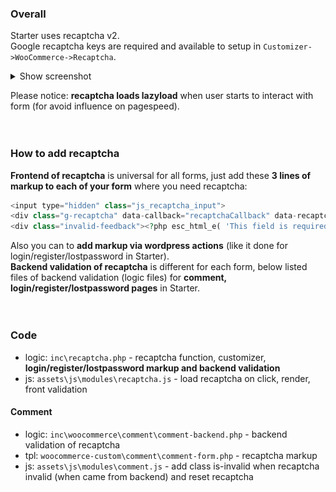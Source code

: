 ### Overall
Starter uses recaptcha v2.  
Google recaptcha keys are required and available to setup in `Customizer->WooCommerce->Recaptcha`.
<details><summary>Show screenshot</summary>
 <img src="https://raw.githubusercontent.com/chyvak1831/starter_img/master/archive/v1.1.0/screenshots/recaptcha.jpg" alt="Recaptcha">
</details>

Please notice: **recaptcha loads lazyload** when user starts to interact with form (for avoid influence on pagespeed).
<br><br><br>



### How to add recaptcha  
**Frontend of recaptcha** is universal for all forms, just add these **3 lines of markup to each of your form** where you need recaptcha:
```php
<input type="hidden" class="js_recaptcha_input">
<div class="g-recaptcha" data-callback="recaptchaCallback" data-recaptchapublickey="<?php echo esc_attr( get_theme_mod( 'public_recaptcha_key' ) ); ?>"></div>
<div class="invalid-feedback"><?php esc_html_e( 'This field is required.', 'starter' ); ?></div>
```
Also you can to **add markup via wordpress actions** (like it done for login/register/lostpassword in Starter).  
**Backend validation of recaptcha** is different for each form, below listed files of backend validation (logic files) for **comment, login/register/lostpassword pages** in Starter.
<br><br><br>



### Code
 * logic: `inc\recaptcha.php` - recaptcha function, customizer, **login/register/lostpassword markup and backend validation**
 * js: `assets\js\modules\recaptcha.js` - load recaptcha on click, render, front validation

#### Comment
 * logic: `inc\woocommerce\comment\comment-backend.php` - backend validation of recaptcha
 * tpl: `woocommerce-custom\comment\comment-form.php` - recaptcha markup
 * js: `assets\js\modules\comment.js` - add class is-invalid when recaptcha invalid (when came from backend) and reset recaptcha